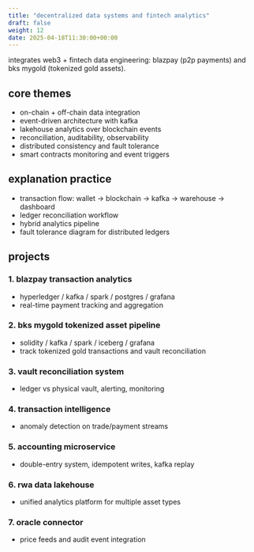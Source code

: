 ```yaml
---
title: "decentralized data systems and fintech analytics"
draft: false
weight: 12
date: 2025-04-18T11:30:00+00:00
---
```


integrates web3 + fintech data engineering: blazpay (p2p payments) and bks mygold (tokenized gold assets).

## core themes

- on-chain + off-chain data integration
- event-driven architecture with kafka
- lakehouse analytics over blockchain events
- reconciliation, auditability, observability
- distributed consistency and fault tolerance
- smart contracts monitoring and event triggers

## explanation practice

- transaction flow: wallet → blockchain → kafka → warehouse → dashboard
- ledger reconciliation workflow
- hybrid analytics pipeline
- fault tolerance diagram for distributed ledgers

## projects

### 1. blazpay transaction analytics

- hyperledger / kafka / spark / postgres / grafana
- real-time payment tracking and aggregation

### 2. bks mygold tokenized asset pipeline

- solidity / kafka / spark / iceberg / grafana
- track tokenized gold transactions and vault reconciliation

### 3. vault reconciliation system

- ledger vs physical vault, alerting, monitoring

### 4. transaction intelligence

- anomaly detection on trade/payment streams

### 5. accounting microservice

- double-entry system, idempotent writes, kafka replay

### 6. rwa data lakehouse

- unified analytics platform for multiple asset types

### 7. oracle connector

- price feeds and audit event integration
